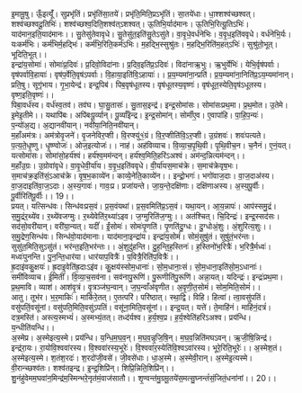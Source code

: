 

  
इ॒मामू॒षु। ऊँ॒इत्यूँ॑। सुप्रभृ॑तिं। प्रभृ॑तिंसा॒तये॑। प्रभृ॑ति॒मिति॒प्रऽभृ॑तिं। सा॒तये॑धाः। धा॒श्शश्व॑च्छश्वत्। शश्व॑च्छश्वदू॒तिभिः॑। शश्व॑च्छश्व॒दिति॒शश्व॑त्ऽशश्वत्। ऊ॒तिभि॒र्याद॑मानः। ऊ॒तिभि॒रित्यू॒तिऽभिः॑। याद॑मान॒इति॒याद॑मानः।। सु॒तेसु॑तेवावृधे। सु॒तेसु॑त॒इति॑सु॒तेऽसु॑ते। वा॒वृ॒धे॒वर्ध॑नेभिः। व॒वृ॒ध॒इति॑ववृधे। वर्ध॑नेभि॒र्यः। यःकर्म॑भिः। कर्म॑भिर्म॒हद्भिः॑। कर्म॑भि॒रिति॒कर्म॑ऽभिः। म॒हद्भि॒स्सुश्रु॑तः। म॒हद्भि॒रिति॑म॒हत्ऽभिः॑। सुश्रु॑तो॒भूत्। भूदिति॒भूत्।।  
इन्द्रा॑य॒सोमाः॑। सोमाः॑प्र॒दिवः॑। प्र॒दिवो॒विदा॑नाः। प्र॒दिव॒इति॑प्र॒ऽदिवः॑। विदा॑नाऋ॒भुः। ऋ॒भुर्येभिः॑। येभि॒र्वृष॑पर्वाः। वृष॑पर्वावि॒हायाः॑। वृष॑प॒र्वेति॒वृष॑ऽपर्वाः। वि॒हाया॒इति॑वि॒ऽहायाः॑।। प्र॒य॒म्यमा॑ना॒न्प्रति॑। प्र॒य॒म्यमा॑ना॒निति॑प्र॒ऽय॒म्यमा॑नान्। प्रति॒षु। सूगृ॑भाय। गृ॒भा॒येन्द्र॑। इन्द्र॒पिब॑। पिब॒वृष॑धूतस्य। वृष॑धूतस्य॒वृष्णः॑। वृष॑धूत॒स्येति॒वृष॑ऽधूतस्य। वृष्ण॒इति॒वृष्णः॑।।  
पिबा॒वर्ध॑स्व। वर्ध॑स्व॒तव॑। तव॑घ। घा॒सु॒तासः॑। सु॒तास॒इन्द्र॑। इन्द्र॒सोमा॑सः। सोमा॑सःप्रथ॒मा। प्र॒थ॒मोत। उ॒तेमे। इ॒मेइ॒तीमे।। यथापि॑बः। अपि॑बःपू॒र्व्यान्। पू॒र्व्याँइ॑न्द्र। इ॒न्द्र॒सोमा॑न्। सोमाँ॑ए॒व। ए॒वापा॑हि। पा॒हि॒प॒न्यः॑। प॒न्यो॑अ॒द्य। अ॒द्यानवी॑यान्। नवी॑या॒निति॒नवी॑यान्।  
म॒हाँअम॑त्रः। अम॑त्रोवृ॒जने॑। वृ॒जनेविर॒प्शी। वि॒रप्श्यु॑१॒॑ग्रं। वि॒र॒प्शीति॑वि॒ऽर॒प्शी। उ॒ग्रंशवः॑। शवः॑पत्यते। प॒त्य॒ते॒धृ॒ष्णु। धृ॒ष्ण्वोजः॑। ओज॒इत्योजः॑।। नाह॑। अह॑विव्याच। वि॒व्या॒च॒पृ॒थि॒वी। पृ॒थि॒वीच॒न। च॒नैनं। ए॒नं॒यत्। यत्सोमा॑सः। सोमा॑सो॒हर्य॑श्वं। हर्य॑श्व॒मम॑न्दन्। हर्य॑श्व॒मिति॒हरि॑ऽअश्वं। अम॑न्द॒न्नित्यम॑न्दन्।।  
म॒हाँउ॒ग्रः। उ॒ग्रोवा॑वृधे। वा॒वृ॒धेवी॒र्या॑य। व॒वृ॒ध॒इति॑ववृधे। वी॒र्या॑यस॒माच॑क्रे। स॒माच॑क्रेवृष॒भः। स॒माच॑क्र॒इति॑सं॒ऽआच॑क्रे। वृ॒ष॒भ॒काव्ये॑न। काव्ये॒नेति॒काव्ये॑न।। इन्द्रो॒भगः॑। भगो॑वाज॒दाः। वा॒ज॒दाअ॑स्य। वा॒ज॒दाइति॑वा॒ज॒ऽदाः। अ॒स्य॒गावः॑। गावः॒प्र। प्रजा॑यन्ते। जा॒य॒न्ते॒दक्षि॑णाः। दक्षि॑णाअस्य। अ॒स्य॒पू॒र्वीः। पू॒र्वीरिति॑पू॒र्वीः।। 19।।  
प्रयत्। यत्सिन्ध॑वः। सिन्ध॑वःप्रस॒वं। प्र॒स॒वंयथा॑। प्र॒स॒वमिति॑प्र॒ऽस॒वं। यथा॒यन्। आ॒य॒न्नापः॑। आप॑स्समु॒द्रं। स॒मु॒द्रंर॒थ्ये॑व। र॒थ्ये॑वजग्मुः। र॒थ्येवेति॑र॒थ्या॑ऽइव। ज॒ग्मुरिति॑ज॒ग्मुः।। अत॑श्चित्। चि॒दिन्द्रः॑। इन्द्र॒स्सद॑सः। सद॑सो॒वरी॑यान्। वरी॑या॒न्यत्। यदीं॑। ईं॒सोमः॑। सोमः॑पृ॒णति॑। पृ॒णति॑दु॒ग्धः। दु॒ग्धोअं॒शुः। अं॒शुरित्य॒शुः।।  
स॒मु॒द्रेण॒सिन्ध॑वः। सिन्ध॑वो॒याद॑मानाः। याद॑माना॒इन्द्रा॑य। इन्द्रा॑य॒सोमं॑। सोमं॒सुषु॑तं। सुषु॑तं॒भर॑न्तः। सुसु॑त॒मिति॒सुऽसु॑तं। भर॑न्त॒इति॒भर॑न्तः।। अं॒शुदु॑हन्ति। दु॒ह॒न्ति॒ह॒स्तिनः॑। ह॒स्तिनो॑भ॒रित्रैः॑। भ॒रित्रै॒र्मध्वः॑। मध्वः॑पुनन्ति। पु॒न॒न्ति॒धार॑या। धार॑याप॒वित्रैः॑। प॒वित्रै॒रिति॑प॒वित्रैः॑।।  
ह्र॒दाइ॑वकु॒क्षयः॑। ह्र॒दाइ॒वेति॑ह्र॒दाःऽइ॑व। कु॒क्षय॑स्सोम॒धानाः॑। सो॒म॒धानाः॒सं। सो॒म॒धाना॒इति॑सो॒म॒ऽधानाः॑। समी॑विव्याच। ई॒मितीं॑। वि॒व्या॒च॒सव॑ना। सव॑नापु॒रूणि॑। पु॒रूणीति॑पु॒रूणि॑। अन्ना॒यत्। यदिन्द्रः॑। इन्द्रः॑प्रथ॒मा। प्र॒थ॒मावि। व्याश॑। आश॑वृ॒त्रं। वृ॒त्रञ्ज॑घ॒न्वान्। ज॒घ॒न्वाँअ॑वृणीत। अ॒वृ॒णी॒त॒सोमं॑। सोम॒मिति॒सोमं॑।।  
आतु। तूभ॑र। भ॒र॒माकिः॑। माकि॑रे॒तत्। ए॒तत्परि॑। परि॑ष्ठात्। स्था॒द्वि। विहि। हित्वा॑। त्वा॒वसु॑पतिं। वसु॑पतिं॒वसू॑नां। वसु॑पति॒मिति॒वसु॑ऽपतिं। वसू॑ना॒मिति॒वसू॑नां।। इन्द्र॒यत्। यत्ते॑। ते॒माहि॑नं। माहि॑नं॒दत्रं॑। दत्र॒मस्ति॑। अस्त्य॒स्मभ्यं॑। अ॒स्मभ्यं॒तत्। तध्द॑र्यश्व। ह॒र्य॒श्व॒प्र। ह॒र्य॒श्वेति॑हरिऽअश्व। प्रय॑न्धि। य॒न्धीति॑यन्धि।।  
अ॒स्मेप्र। अ॒स्मेइत्य॒स्मे। प्रय॑न्धि। य॒न्धि॒म॒घ॒व॒न्। म॒घ॒व॒न्नृ॒जि॒षि॒न्। म॒घ॒व॒न्निति॑मघऽवन्। ऋ॒जी॒षि॒न्निन्द्र॑। इन्द्र॑रा॒यः। रा॒योवि॒श्ववा॑रस्य। वि॒श्ववा॑रस्य॒भूरेः॑। वि॒श्ववा॑र॒स्येति॑वि॒श्वऽवा॑रस्य। भूरे॒रिति॒भूरेः॑।। अ॒स्मेश॒तं। अ॒स्मेइत्य॒स्मे। श॒तंश॒रदः॑। श॒रदो॑जी॒वसे॑। जी॒वसे॑धाः। धा॒अ॒स्मे। अ॒स्मेवी॒रान्। अ॒स्मेइ॒त्यस्मे। वी॒रान्च्छश्व॑तः। शश्व॑तइन्द्र। इ॒न्द्र॒शिप्रि॑न्। शिप्रि॒न्निति॒शिप्रि॑न्।।  
शु॒नंहु॑वेमम॒घवा॑न॒मिन्द्र॑म॒स्मिन्भरे॒नृत॑मं॒वाज॑सातौ।। शृ॒ण्वन्त॑मु॒ग्रमू॒तये॑स॒मत्सु॒घ्नन्तं॑सं॒जितं॒धना॑नां।। 20।।  
